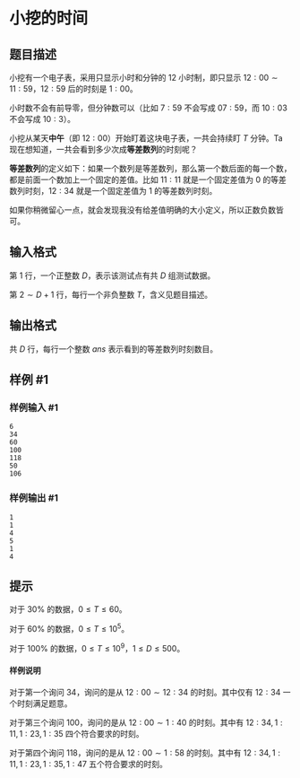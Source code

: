 # 小挖的时间

## 题目描述

小挖有一个电子表，采用只显示小时和分钟的 $12$ 小时制，即只显示 $12:00\sim 11:59$，$12:59$ 后的时刻是 $1:00$。

小时数不会有前导零，但分钟数可以（比如 $7:59$ 不会写成 $07:59$，而 $10:03$ 不会写成 $10:3$）。

小挖从某天**中午**（即 $12:00$）开始盯着这块电子表，一共会持续盯 $T$ 分钟。Ta 现在想知道，一共会看到多少次成**等差数列**的时刻呢？

**等差数列**的定义如下：如果一个数列是等差数列，那么第一个数后面的每一个数，都是前面一个数加上一个固定的差值。比如 $11:11$ 就是一个固定差值为 $0$ 的等差数列时刻，$12:34$ 就是一个固定差值为 $1$ 的等差数列时刻。

如果你稍微留心一点，就会发现我没有给差值明确的大小定义，所以正数负数皆可。

## 输入格式

第 $1$ 行，一个正整数 $D$，表示该测试点有共 $D$ 组测试数据。

第 $2\sim D+1$ 行，每行一个非负整数 $T$，含义见题目描述。

## 输出格式

共 $D$ 行，每行一个整数 $ans$ 表示看到的等差数列时刻数目。

## 样例 #1

### 样例输入 #1
```
6
34
60
100
118
50
106
```

### 样例输出 #1

```
1
1
4
5
1
4
```

## 提示

对于 $30\%$ 的数据，$0\leq T\leq 60$。

对于 $60\%$ 的数据，$0\leq T\leq 10^5$。

对于 $100\%$ 的数据，$0\leq T \leq 10^9$，$1\leq D\leq 500$。

#### 样例说明

对于第一个询问 $34$，询问的是从 $12:00\sim 12:34$ 的时刻。其中仅有 $12:34$ 一个时刻满足题意。

对于第三个询问 $100$，询问的是从 $12:00\sim 1:40$ 的时刻。其中有 $12:34,1:11,1:23,1:35$ 四个符合要求的时刻。

对于第四个询问 $118$，询问的是从 $12:00\sim 1:58$ 的时刻。其中有 $12:34,1:11,1:23,1:35,1:47$ 五个符合要求的时刻。
